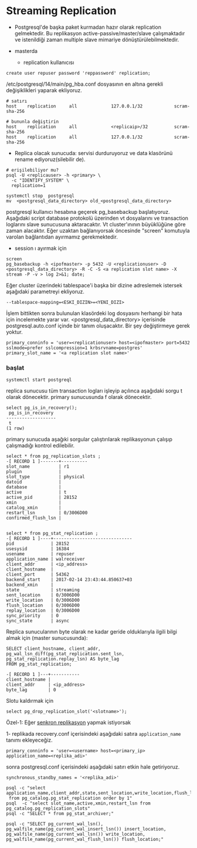 # Streaming Replication

* Postgresql'de başka paket kurmadan hazır olarak replication gelmektedir. Bu replikasyon active-passive/master/slave çalışmaktadır ve istenildiği zaman multiple slave mimariye dönüştürülebilmektedir.

* masterda
  * replication kullanıcısı 

```
create user repuser password 'reppassword' replication;

```
/etc/postgresql/14/main/pg_hba.conf dosyasının en altına gerekli değişiklikleri yaparak ekliyoruz.
```
# satırı
host    replication     all             127.0.0.1/32            scram-sha-256

# bununla değiştirin
host    replication     all             <replicaip>/32          scram-sha-256
host    replication     all             127.0.0.1/32            scram-sha-256

```

* Replica olacak sunucuda: servisi durduruyoruz ve data klasörünü rename ediyoruz(silebilir de). 

```
# erişilebiliyor mu?
psql -U <replicauser> -h <primary> \
  -c "IDENTIFY_SYSTEM" \
  replication=1

systemctl stop  postgresql
mv  <postgresql_data_directory> old_<postgresql_data_directory>
```

postgresql kullanıcı hesabına geçerek pg_basebackup başlatıyoruz. Aşağıdaki script database protokolü üzerinden vt dosyalarını ve transaction loglarını slave sunucusuna aktaracaktır. Vt cluster'ınının büyüklüğüne göre zaman alacaktır. Eğer uzaktan bağlanıyorsak öncesinde "screen" komutuyla varolan bağlantıdan ayırmamız gerekmektedir.

* session ı ayırmak için
```
screen
pg_basebackup -h <ipofmaster> -p 5432 -U <replicationuser> -D <postgresql_data_directory> -R -C -S <a replication slot name> -X stream -P -v > log 2>&1; date;
```
Eğer cluster üzerindeki tablespace'i başka bir dizine adreslemek istersek aşağıdaki parametreyi ekliyoruz.
```
--tablespace-mapping=<ESKI_DIZIN>=<YENI_DIZI>
```


İşlem bittikten sonra bulunulan klasördeki log dosyasını herhangi bir hata için incelemekte yarar var. <postgresql_data_directory> içerisinde postgresql.auto.conf içinde bir tanım oluşacaktır. Bir şey değiştirmeye gerek yoktur.
```
primary_conninfo = 'user=<replicationuser> host=<ipofmaster> port=5432 sslmode=prefer sslcompression=1 krbsrvname=postgres'
primary_slot_name = '<a replication slot name>'
```

### başlat

```
systemctl start postgreql
```

replica sunucusu tüm transaction logları işleyip açılınca aşağıdaki sorgu t olarak dönecektir. primary sunucusunda f olarak dönecektir.
```
select pg_is_in_recovery();
 pg_is_in_recovery
-------------------
 t
(1 row)

```

primary sunucuda aşağıki sorgular çalıştırılarak replikasyonun çalışıp çalışmadığı kontrol edilebilir.

```
select * from pg_replication_slots ;
-[ RECORD 1 ]-------+----------
slot_name           | r1
plugin              |
slot_type           | physical
datoid              |
database            |
active              | t
active_pid          | 28152
xmin                |
catalog_xmin        |
restart_lsn         | 0/3006D00
confirmed_flush_lsn |


select * from pg_stat_replication ;
-[ RECORD 1 ]----+------------------------------
pid              | 28152
usesysid         | 16384
usename          | repuser
application_name | walreceiver
client_addr      | <ip_address>
client_hostname  |
client_port      | 54362
backend_start    | 2017-02-14 23:43:44.850637+03
backend_xmin     |
state            | streaming
sent_location    | 0/3006D00
write_location   | 0/3006D00
flush_location   | 0/3006D00
replay_location  | 0/3006D00
sync_priority    | 0
sync_state       | async
```
Replica sunucularının byte olarak ne kadar geride olduklarıyla ilgili bilgi almak için (master sunucusunda):
```
SELECT client_hostname, client_addr,
pg_wal_lsn_diff(pg_stat_replication.sent_lsn,
pg_stat_replication.replay_lsn) AS byte_lag
FROM pg_stat_replication;

-[ RECORD 1 ]---+-----------
client_hostname | 
client_addr     | <ip_address>
byte_lag        | 0

```
Slotu kaldırmak için
```
select pg_drop_replication_slot('<slotname>');
```

Özel-1: Eğer [senkron replikasyon](https://www.postgresql.org/docs/current/runtime-config-replication.html) yapmak istiyorsak

1- replikada recovery.conf içerisindeki aşağıdaki satıra ```application_name``` tanımı ekleyeceğiz.
```
primary_conninfo = 'user=<username> host=<primary_ip> application_name=<replika_adi>'
```
sonra postgresql.conf içerisindeki aşağıdaki satırı etkin hale getiriyoruz.
```
synchronous_standby_names = '<replika_adi>'
```

```
psql -c "select application_name,client_addr,state,sent_location,write_location,flush_location,replay_location
 from pg_catalog.pg_stat_replication order by 1"
psql  -c "select slot_name,active,xmin,restart_lsn from pg_catalog.pg_replication_slots"
psql -c "SELECT * from pg_stat_archiver;"

psql -c "SELECT pg_current_wal_lsn(), 
pg_walfile_name(pg_current_wal_insert_lsn()) insert_location, 
pg_walfile_name(pg_current_wal_lsn()) write_location, 
pg_walfile_name(pg_current_wal_flush_lsn()) flush_location;"

```
